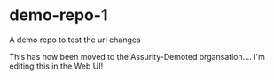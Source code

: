 # demo-repo-1
A demo repo to test the url changes

This has now been moved to the Assurity-Demoted organsation.... I'm editing this in the Web UI!
